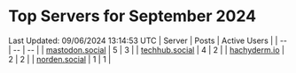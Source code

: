 # Top Servers for September 2024
Last Updated: 09/06/2024 13:14:53 UTC
| Server | Posts | Active Users |
| -- | -- | -- |
| [mastodon.social](https://mastodon.social/tags/PowerShell) | 5 | 3 |
| [techhub.social](https://techhub.social/tags/PowerShell) | 4 | 2 |
| [hachyderm.io](https://hachyderm.io/tags/PowerShell) | 2 | 2 |
| [norden.social](https://norden.social/tags/PowerShell) | 1 | 1 |

